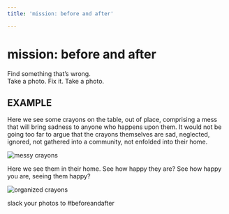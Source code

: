 ```yaml
---
title: 'mission: before and after'

---
```


# mission: before and after

Find something that’s wrong.  
Take a photo.
Fix it. 
Take a photo.

## EXAMPLE 
Here we see some crayons on the table, out of place, comprising a mess that will bring sadness to anyone who happens upon them. It would not be going too far to argue that the crayons themselves are sad, neglected, ignored, not gathered into a community, not enfolded into their home.

![messy crayons](https://files.slack.com/files-pri/T0HTW3H0V-F02E5AS7ZV1/before.jpg?pub_secret=d0d599b555)

Here we see them in their home. See how happy they are? See how happy you are, seeing them happy?

![organized crayons](https://files.slack.com/files-pri/T0HTW3H0V-F02E5ATLY0J/after.jpg?pub_secret=e896122661)

slack your photos to #beforeandafter
